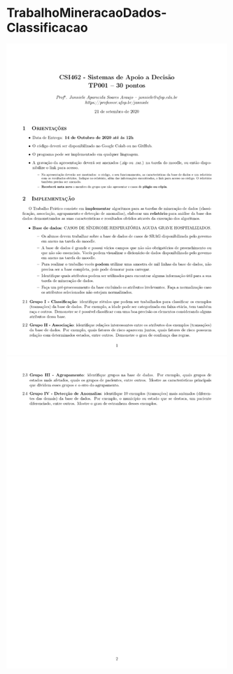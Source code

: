 # TrabalhoMineracaoDados-Classificacao
![alt text](https://github.com/GuilhermeFaioli/TrabalhoMineracaoDados-Classificacao/blob/master/Trabalha%20mineracao_page-0001.jpg)
![alt text](https://github.com/GuilhermeFaioli/TrabalhoMineracaoDados-Classificacao/blob/master/Trabalha%20mineracao_page-0002.jpg)
